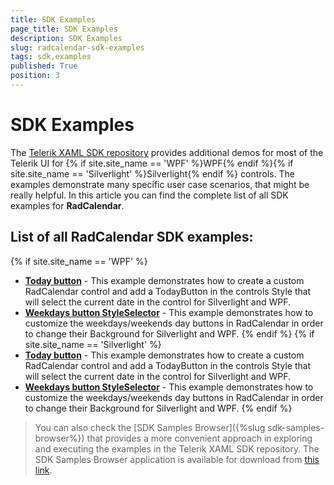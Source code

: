 ```yaml
---
title: SDK Examples
page_title: SDK Examples
description: SDK Examples
slug: radcalendar-sdk-examples
tags: sdk,examples
published: True
position: 3
---
```


# SDK Examples

The [Telerik XAML SDK repository](https://github.com/telerik/xaml-sdk/tree/master/) provides additional demos for most of the Telerik UI for {% if site.site_name == 'WPF' %}WPF{% endif %}{% if site.site_name == 'Silverlight' %}Silverlight{% endif %} controls. The examples demonstrate many specific user case scenarios, that might be really helpful. In this article you can find the complete list of all SDK examples for __RadCalendar__.

## List of all RadCalendar SDK examples:

{% if site.site_name == 'WPF' %}

* __[Today button](https://github.com/telerik/xaml-sdk/tree/master/Calendar/TodayButton)__ - This example demonstrates how to create a custom RadCalendar control and add a TodayButton in the controls Style that will select the current date  in the control for Silverlight and WPF.
* __[Weekdays button StyleSelector](https://github.com/telerik/xaml-sdk/tree/master/Calendar/WeekdaysButtonStyleSelector)__ - 
This example demonstrates how to customize the weekdays/weekends day buttons in RadCalendar in order to change their Background for Silverlight and WPF.
{% endif %}
{% if site.site_name == 'Silverlight' %}
* __[Today button](https://github.com/telerik/xaml-sdk/tree/master/Calendar/TodayButton)__ - This example demonstrates how to create a custom RadCalendar control and add a TodayButton in the controls Style that will select the current date  in the control for Silverlight and WPF.
* __[Weekdays button StyleSelector](https://github.com/telerik/xaml-sdk/tree/master/Calendar/WeekdaysButtonStyleSelector)__ - 
This example demonstrates how to customize the weekdays/weekends day buttons in RadCalendar in order to change their Background for Silverlight and WPF.
{% endif %}

>You can also check the [SDK Samples Browser]({%slug sdk-samples-browser%}) that provides a more convenient approach in exploring and executing the examples in the Telerik XAML SDK repository. The SDK Samples Browser application is available for download from [this link](http://demos.telerik.com/xaml-sdkbrowser/).
